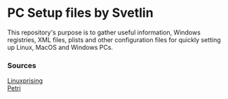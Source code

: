 # PC Setup files by Svetlin 

This repository's purpose is to gather useful information, Windows registries, XML files, plists and other configuration files for quickly setting up Linux, MacOS and Windows PCs. 

### Sources
[Linuxprising](https://www.linuxuprising.com/2021/11/how-to-run-command-after-previous-one.html)
<br>
[Petri](https://petri.com/microsoft-changelog/)
